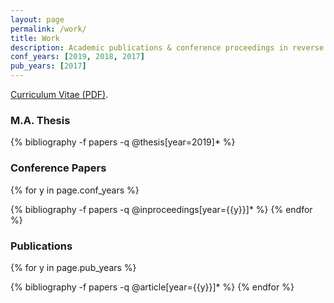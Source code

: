 ```yaml
---
layout: page
permalink: /work/
title: Work
description: Academic publications & conference proceedings in reverse chronological order.
conf_years: [2019, 2018, 2017]
pub_years: [2017]
---
```


[Curriculum Vitae (PDF)](/assets/pdf/cv.pdf).

### M.A. Thesis
  <!-- <h4 class="year">2019</h4> -->
  {% bibliography -f papers -q @thesis[year=2019]* %}

### Conference Papers
{% for y in page.conf_years %}
<!--   <h4 class="year">{{y}}</h4> -->
  {% bibliography -f papers -q @inproceedings[year={{y}}]* %}
{% endfor %}


### Publications
{% for y in page.pub_years %}
  <!-- <h4 class="year">{{y}}</h4> -->
  {% bibliography -f papers -q @article[year={{y}}]* %}
{% endfor %}
